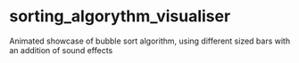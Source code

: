 # sorting_algorythm_visualiser
Animated showcase of bubble sort algorithm, using different sized bars with an addition of sound effects



